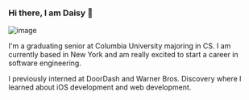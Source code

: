 ### Hi there, I am Daisy 👋
![image]({https://img.shields.io/badge/Gmail-D14836?style=for-the-badge&logo=gmail&logoColor=white})

I'm a graduating senior at Columbia University majoring in CS. I am currently based in New York and am really excited to start a career in software engineering. 

I previously interned at DoorDash and Warner Bros. Discovery where I learned about iOS development and web development. 

